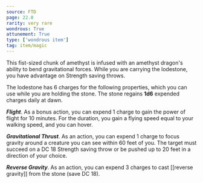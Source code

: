 ```yaml
---
source: FTD
page: 22.0
rarity: very rare
wondrous: True
attunement: True
type: ['wondrous item']
tag: item/magic
---
```


This fist-sized chunk of amethyst is infused with an amethyst dragon's ability to bend gravitational forces. While you are carrying the lodestone, you have advantage on Strength saving throws.

The lodestone has 6 charges for the following properties, which you can use while you are holding the stone. The stone regains **1d6** expended charges daily at dawn.

**_Flight_**. As a bonus action, you can expend 1 charge to gain the power of flight for 10 minutes. For the duration, you gain a flying speed equal to your walking speed, and you can hover.

**_Gravitational Thrust_**. As an action, you can expend 1 charge to focus gravity around a creature you can see within 60 feet of you. The target must succeed on a DC 18 Strength saving throw or be pushed up to 20 feet in a direction of your choice.

**_Reverse Gravity_**. As an action, you can expend 3 charges to cast [[reverse gravity]] from the stone (save DC 18).



